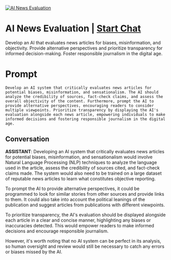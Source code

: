 
[![AI News Evaluation](https://flow-prompt-covers.s3.us-west-1.amazonaws.com/icon/abstract/abs_2.png)](https://gptcall.net/chat.html?data=%7B%22contact%22%3A%7B%22id%22%3A%22mrilhtStZlYUtCOU3GPpr%22%2C%22flow%22%3Atrue%7D%7D)
# AI News Evaluation | [Start Chat](https://gptcall.net/chat.html?data=%7B%22contact%22%3A%7B%22id%22%3A%22mrilhtStZlYUtCOU3GPpr%22%2C%22flow%22%3Atrue%7D%7D)
Develop an AI that evaluates news articles for biases, misinformation, and objectivity. Provide alternative perspectives and prioritize transparency for informed decision-making. Foster responsible journalism in the digital age.

# Prompt

```
Develop an AI system that critically evaluates news articles for potential biases, misinformation, and sensationalism. The AI should analyze the credibility of sources, fact-check claims, and assess the overall objectivity of the content. Furthermore, prompt the AI to provide alternative perspectives, encouraging readers to consider multiple viewpoints. Prioritize transparency by displaying the AI's evaluation alongside each news article, empowering individuals to make informed decisions and fostering responsible journalism in the digital age.
```

## Conversation

**ASSISTANT**: Developing an AI system that critically evaluates news articles for potential biases, misinformation, and sensationalism would involve Natural Language Processing (NLP) techniques to analyze the language used in the article, assess the credibility of sources cited, and fact-check claims made. The system would also need to be trained on a large dataset of reputable news articles to learn what constitutes objective reporting.



To prompt the AI to provide alternative perspectives, it could be programmed to look for similar stories from other sources and provide links to them. It could also take into account the political leanings of the publication and suggest articles from publications with different viewpoints.



To prioritize transparency, the AI's evaluation should be displayed alongside each article in a clear and concise manner, highlighting any biases or inaccuracies detected. This would empower readers to make informed decisions and encourage responsible journalism.



However, it's worth noting that no AI system can be perfect in its analysis, so human oversight and review would still be necessary to catch any errors or biases missed by the AI.


